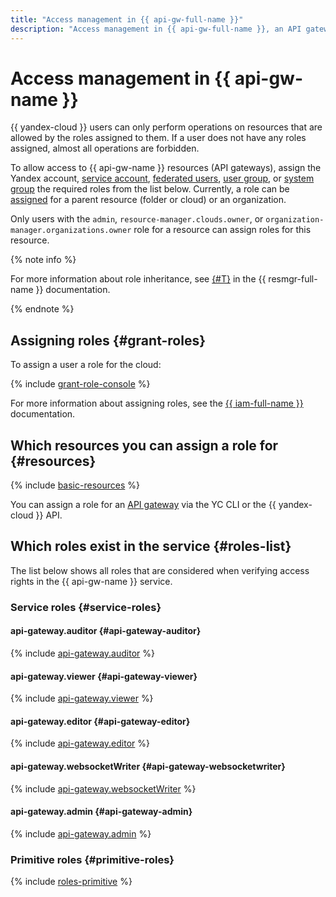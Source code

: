 ```yaml
---
title: "Access management in {{ api-gw-full-name }}"
description: "Access management in {{ api-gw-full-name }}, an API gateway service with OpenAPI 3.0 support. To allow access to resources (API gateways) in {{ api-gw-name }}, assign the required roles to the user from the list below. Currently, a role can only be assigned for a parent resource (folder or cloud)."
---
```


# Access management in {{ api-gw-name }}

{{ yandex-cloud }} users can only perform operations on resources that are allowed by the roles assigned to them. If a user does not have any roles assigned, almost all operations are forbidden.

To allow access to {{ api-gw-name }} resources (API gateways), assign the Yandex account, [service account](../../iam/concepts/users/service-accounts.md), [federated users](../../iam/concepts/federations.md), [user group](../../organization/operations/manage-groups.md), or [system group](../../iam/concepts/access-control/system-group.md) the required roles from the list below. Currently, a role can be [assigned](../../iam/operations/roles/grant.md) for a parent resource (folder or cloud) or an organization.

Only users with the `admin`, `resource-manager.clouds.owner`, or `organization-manager.organizations.owner` role for a resource can assign roles for this resource.

{% note info %}

For more information about role inheritance, see [{#T}](../../resource-manager/concepts/resources-hierarchy.md#access-rights-inheritance) in the {{ resmgr-full-name }} documentation.

{% endnote %}

## Assigning roles {#grant-roles}

To assign a user a role for the cloud:

{% include [grant-role-console](../../_includes/grant-role-console.md) %}

For more information about assigning roles, see the [{{ iam-full-name }}](../../iam/operations/roles/grant.md) documentation.

## Which resources you can assign a role for {#resources}

{% include [basic-resources](../../_includes/iam/basic-resources-for-access-control.md) %}

You can assign a role for an [API gateway](../concepts/index.md) via the YC CLI or the {{ yandex-cloud }} API.

## Which roles exist in the service {#roles-list}

The list below shows all roles that are considered when verifying access rights in the {{ api-gw-name }} service.

### Service roles {#service-roles}

#### api-gateway.auditor {#api-gateway-auditor}

{% include [api-gateway.auditor](../../_roles/api-gateway/auditor.md) %}

#### api-gateway.viewer {#api-gateway-viewer}

{% include [api-gateway.viewer](../../_roles/api-gateway/viewer.md) %}

#### api-gateway.editor {#api-gateway-editor}

{% include [api-gateway.editor](../../_roles/api-gateway/editor.md) %}

#### api-gateway.websocketWriter {#api-gateway-websocketwriter}

{% include [api-gateway.websocketWriter](../../_roles/api-gateway/websocketWriter.md) %}

#### api-gateway.admin {#api-gateway-admin}

{% include [api-gateway.admin](../../_roles/api-gateway/admin.md) %}

### Primitive roles {#primitive-roles}

{% include [roles-primitive](../../_includes/roles-primitive.md) %}

